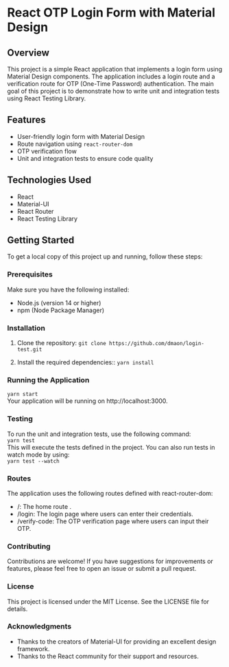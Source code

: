 # React OTP Login Form with Material Design

## Overview

This project is a simple React application that implements a login form using Material Design components. The application includes a login route and a verification route for OTP (One-Time Password) authentication. The main goal of this project is to demonstrate how to write unit and integration tests using React Testing Library.

## Features

- User-friendly login form with Material Design
- Route navigation using `react-router-dom`
- OTP verification flow
- Unit and integration tests to ensure code quality

## Technologies Used

- React
- Material-UI
- React Router
- React Testing Library

## Getting Started

To get a local copy of this project up and running, follow these steps:

### Prerequisites

Make sure you have the following installed:

- Node.js (version 14 or higher)
- npm (Node Package Manager)

### Installation

1. Clone the repository:
   `git clone https://github.com/dmaon/login-test.git`

1. Install the required dependencies::
   `yarn install`

### Running the Application

`yarn start`\
Your application will be running on http://localhost:3000.

### Testing

To run the unit and integration tests, use the following command:\
`yarn test`\
This will execute the tests defined in the project. You can also run tests in watch mode by using:\
`yarn test --watch`

### Routes

The application uses the following routes defined with react-router-dom:

- /: The home route .
- /login: The login page where users can enter their credentials.
- /verify-code: The OTP verification page where users can input their OTP.

### Contributing

Contributions are welcome! If you have suggestions for improvements or features, please feel free to open an issue or submit a pull request.

### License

This project is licensed under the MIT License. See the LICENSE file for details.

### Acknowledgments

- Thanks to the creators of Material-UI for providing an excellent design framework.
- Thanks to the React community for their support and resources.
